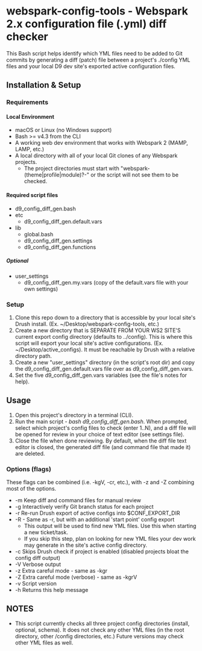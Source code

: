# webspark-config-tools - Webspark 2.x configuration file (.yml) diff checker

This Bash script helps identify which YML files need to be added to Git commits by generating a diff (patch) file between a project's ./config YML files and your local D9 dev site's exported active configuration files.

## Installation & Setup

### Requirements

#### Local Environment
- macOS or Linux (no Windows support)
- Bash >= v4.3 from the CLI
- A working web dev environment that works with Webspark 2 (MAMP, LAMP, etc.)
- A local directory with all of your local Git clones of any Webspark projects.
  - The project directories must start with "webspark-(theme|profile|module)?-" or the script will not see them to be checked.

#### Required script files
- d9_config_diff_gen.bash
- etc
  - d9_config_diff_gen.default.vars
- lib
  - global.bash
  - d9_config_diff_gen.settings
  - d9_config_diff_gen.functions

##### Optional
- user_settings
  - d9_config_diff_gen.my.vars (copy of the default.vars file with your own settings)

### Setup

1. Clone this repo down to a directory that is accessible by your local site's Drush install. (Ex. ~/Desktop/webspark-config-tools, etc.)
2. Create a new directory that is SEPARATE FROM YOUR WS2 SITE'S current export config directory (defaults to ../config). This is where this script will export your local site's active configurations. (Ex. ~/Desktop/active_configs). It must be reachable by Drush with a relative directory path.
3. Create a new "user_settings" directory (in the script's root dir) and copy the d9_config_diff_gen.default.vars file over as d9_config_diff_gen.vars.
4. Set the five d9_config_diff_gen.vars variables (see the file's notes for help).

## Usage

1. Open this project's directory in a terminal (CLI).
2. Run the main script - _*bash d9_config_diff_gen.bash*_. When prompted, select which project's config files to check (enter 1..N), and a diff file will be opened for review in your choice of text editor (see settings file).
3. Close the file when done reviewing. By default, when the diff file text editor is closed, the generated diff file (and command file that made it) are deleted.

### Options (flags)

These flags can be combined (i.e. -kgV, -cr, etc.), with -z and -Z combining most of the options.

- -m Keep diff and command files for manual review
- -g Interactively verify Git branch status for each project
- -r Re-run Drush export of active configs into $CONF_EXPORT_DIR
- -R - Same as -r, but with an additional 'start point' config export
  - This output will be used to find new YML files. Use this when starting a new ticket/task.
  - If you skip this step, plan on looking for new YML files your dev work may generate in the site's active config directory.
- -c Skips Drush check if project is enabled (disabled projects bloat the config diff output)
- -V Verbose output
- -z Extra careful mode - same as -kgr
- -Z Extra careful mode (verbose) - same as -kgrV
- -v Script version
- -h Returns this help message

## NOTES
- This script currently checks all three project config directories (install, optional, schema). It does not check any other YML files (in the root directory, other /config directories, etc.) Future versions may check other YML files as well.
